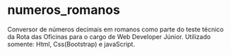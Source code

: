 # numeros_romanos
 Conversor de números decimais em romanos como parte do teste técnico da Rota das Oficinas para o cargo de Web Developer Júnior. Utilizado somente: Html, Css(Bootstrap) e javaScript.
